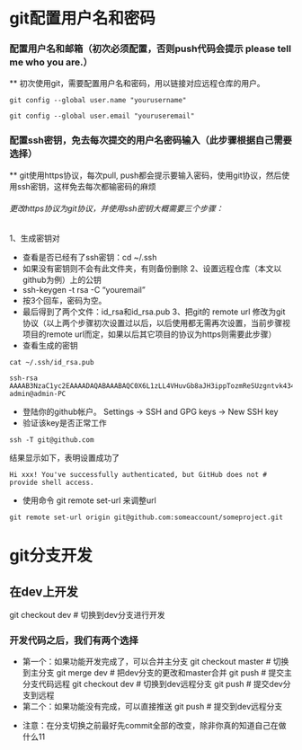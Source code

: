
# git配置用户名和密码

### 配置用户名和邮箱（初次必须配置，否则push代码会提示 please tell me who you are.）
** 初次使用git，需要配置用户名和密码，用以链接对应远程仓库的用户。

 ```
 git config --global user.name "yourusername"
 
 git config --global user.email "youruseremail"
 ```
### 配置ssh密钥，免去每次提交的用户名密码输入（此步骤根据自己需要选择）
** git使用https协议，每次pull, push都会提示要输入密码，使用git协议，然后使用ssh密钥，这样免去每次都输密码的麻烦
 
###### 更改https协议为git协议，并使用ssh密钥大概需要三个步骤：
1、生成密钥对
- 查看是否已经有了ssh密钥：cd ~/.ssh
- 如果没有密钥则不会有此文件夹，有则备份删除
2、设置远程仓库（本文以github为例）上的公钥
- ssh-keygen -t rsa -C “youremail”
- 按3个回车，密码为空。
- 最后得到了两个文件：id_rsa和id_rsa.pub
3、把git的 remote url 修改为git协议（以上两个步骤初次设置过以后，以后使用都无需再次设置，当前步骤视项目的remote url而定，如果以后其它项目的协议为https则需要此步骤）
- 查看生成的密钥
```
cat ~/.ssh/id_rsa.pub

ssh-rsa AAAAB3NzaC1yc2EAAAADAQABAAABAQC0X6L1zLL4VHuvGb8aJH3ippTozmReSUzgntvk434aJ/v7kOdJ/MTyBlWXFCR+HAo3FXRitBqxiX1nKhXpHAZsMciLq8vR3c8E7CjZN733f5AL8uEYJA+YZevY5UCvEg+umT7PHghKYaJwaCxV7sjYP7Z6V79OMCEAGDNXC26IBMdMgOluQjp6o6j2KAdtRBdCDS/QIU5THQDxJ9lBXjk1fiq9tITo/aXBvjZeD+gH/Apkh/0GbO8VQLiYYmNfqqAHHeXdltORn8N7C9lOa/UW3KM7QdXo6J0GFlBVQeTE/IGqhMS5PMln3 admin@admin-PC
```
- 登陆你的github帐户。 Settings -> SSH and GPG keys ->  New SSH key
- 验证该key是否正常工作
```
ssh -T git@github.com
```
结果显示如下，表明设置成功了
```
Hi xxx! You've successfully authenticated, but GitHub does not # provide shell access.
```
- 使用命令 git remote set-url 来调整url
``` 
git remote set-url origin git@github.com:someaccount/someproject.git
```


# git分支开发


## 在dev上开发
git checkout dev  # 切换到dev分支进行开发
### 开发代码之后，我们有两个选择
-  第一个：如果功能开发完成了，可以合并主分支
git checkout master  # 切换到主分支
git merge dev  # 把dev分支的更改和master合并
git push  # 提交主分支代码远程
git checkout dev  # 切换到dev远程分支
git push  # 提交dev分支到远程
-  第二个：如果功能没有完成，可以直接推送
git push  # 提交到dev远程分支
* 注意：在分支切换之前最好先commit全部的改变，除非你真的知道自己在做什么11


